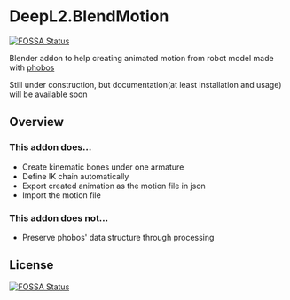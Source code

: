 # DeepL2.BlendMotion
[![FOSSA Status](https://app.fossa.io/api/projects/git%2Bgithub.com%2FDeepL2%2FBlendMotion.svg?type=shield)](https://app.fossa.io/projects/git%2Bgithub.com%2FDeepL2%2FBlendMotion?ref=badge_shield)


Blender addon to help creating animated motion from robot model made with [phobos](https://github.com/dfki-ric/phobos)

Still under construction, but documentation(at least installation and usage) will be available soon

## Overview

### This addon does...
- Create kinematic bones under one armature
- Define IK chain automatically
- Export created animation as the motion file in json
- Import the motion file

### This addon does not...
- Preserve phobos' data structure through processing


## License
[![FOSSA Status](https://app.fossa.io/api/projects/git%2Bgithub.com%2FDeepL2%2FBlendMotion.svg?type=large)](https://app.fossa.io/projects/git%2Bgithub.com%2FDeepL2%2FBlendMotion?ref=badge_large)